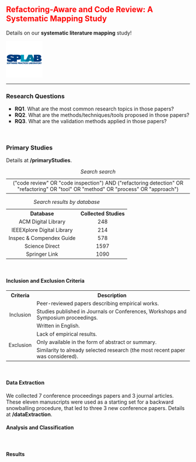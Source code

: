 <h2> <span style="color:red"> Refactoring-Aware and Code Review: A Systematic Mapping Study </span></h2>

<p>Details on our <b>systematic literature mapping</b> study!</p>
<img src="/images/splab.png" alt="SPLab Logo" width="100" height="100">
<hr>


<h3> Research Questions </h3>
<ul style="list-style-type:square;">
    <li><b>RQ1</b>. What are the most common research topics in those papers?</li>
    <li><b>RQ2</b>. What are the methods/techniques/tools proposed in those papers?</li>
    <li><b>RQ3</b>. What are the validation methods applied in those papers?</li>
</ul>
<br>
	

<h3> Primary Studies </h3>
<p>Details at <b>/primaryStudies</b>.</p>

<table>	    
  <tr>
    <td align="center" valign="center">("code review" OR "code inspection") AND ("refactoring detection" OR "refactoring" OR "tool" OR "method" OR "process" OR "approach")
</th>
  </tr>
	<caption><i>Search search</i></caption>  
</table>
	
<table>	    
  <tr>
    <th>Database</th>
    <th>Collected Studies</th>    
  </tr>
  <tr>
    <td align="center" valign="center">ACM Digital Library</td>
    <td align="center" valign="center">248</td>    
  </tr>
  <tr>
    <td align="center" valign="center">IEEEXplore Digital Library</td>
    <td align="center" valign="center">214</td>    
  </tr>
  <tr>
    <td align="center" valign="center">Inspec & Compendex Guide</td>
    <td align="center" valign="center">578</td>
  </tr>
  <tr>
    <td align="center" valign="center">Science Direct</td>
    <td align="center" valign="center">1597</td>
  </tr>
  <tr>
    <td align="center" valign="center">Springer Link</td>
    <td align="center" valign="center">1090</td>
  </tr>
	<caption><i>Search results by database</i></caption>  
</table>
<br>
	

<h4> Inclusion and Exclusion Criteria </h4>
<table>	    
  <tr>
    <th>Criteria</th>
    <th>Description</th>    
  </tr>
  <tr>
    <td rowspan="3" align="center" valign="center">Inclusion</td>
    <td align="left" valign="center">Peer-reviewed papers describing empirical works.</td>    
  </tr>
  <tr>
    <td align="left" valign="center">Studies published in Journals or Conferences, Workshops and Symposium proceedings.</td>       </tr>
  <tr>
    <td align="left" valign="center">Written in English.</td>
  </tr>
  <tr>
    <td rowspan="3" align="center" valign="center">Exclusion</td>
    <td align="left" valign="center">Lack of empirical results.</td>    
  </tr>
  <tr>
    <td align="left" valign="center">Only available in the form of abstract or summary.</td>     
  </tr>
  <tr>
    <td align="left" valign="center">Similarity to already selected research (the most recent paper was considered).</td>
  </tr>  
</table>
<br>
	

<h4> Data Extraction </h4>
We collected 7 conference proceedings papers and 3 journal articles. These eleven manuscripts were used as a starting set for a backward snowballing procedure, that led to three 3 new conference papers. Details at <b>/dataExtraction</b>.
<br>


<h4> Analysis and Classification </h4>
<br>
	

<h4> Results </h4>
